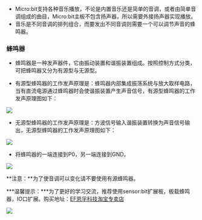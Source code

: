 - Micro:bit支持各种音乐播放，不论是内置音乐还是简单的音调，或者由简单音调组成的曲目，Micro:bit主板不包含扬声器，所以需要外接扬声器实现播放。
- 音乐是不同音调的排列组合，而要发出不同音调则需要一个可以调节声音的蜂鸣器。

### 蜂鸣器 ###

- 蜂鸣器是一种发声器件，它由振动装置和谐振装置组成。按照控制方式分类，可把蜂鸣器又分为有源型与无源型。

- 有源型蜂鸣器的工作发声原理是：蜂鸣器内部集成振荡系统与放大取样电路，当有直流电源通过蜂鸣器时会使谐振装置产生声音信号，有源型蜂鸣器的工作发声原理图如下：

![](https://i.imgur.com/sRjxQfi.jpg)

- 无源型蜂鸣器的工作发声原理是：方波信号输入谐振装置转换为声音信号输出，无源型蜂鸣器的工作发声原理图如下：

![](https://i.imgur.com/Fd2YwUH.jpg)

- 将蜂鸣器的一端连接到P0，另一端连接到GND。

![](https://i.imgur.com/TPoUdm0.png)


**注意：**为了使音调可以变化请不要使用有源蜂鸣器。


***温馨提示：***为了更好的学习交流，推荐使用sensor:bit扩展板，板载蜂鸣器，IO口扩展。购买地址：[EF恩孚科技淘宝专卖店](https://item.taobao.com/item.htm?spm=a1z10.5-c-s.w4002-18602834185.38.1e274123DqH0Pt&id=572685991359)

![](https://i.imgur.com/Irn7e29.jpg)
